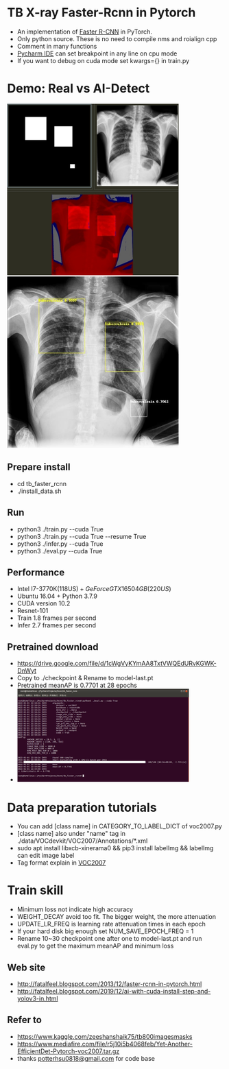 # TB X-ray Faster-Rcnn in Pytorch
- An implementation of [Faster R-CNN](https://arxiv.org/pdf/1506.01497.pdf) in PyTorch.
- Only python source. These is no need to compile nms and roialign cpp
- Comment in many functions
- [Pycharm IDE](https://www.jetbrains.com/pycharm/download/other.html) can set breakpoint in any line on cpu mode
- If you want to debug on cuda mode set kwargs={} in train.py

# Demo: Real vs AI-Detect
<img src="images/real.jpg" width="400px"/> <img src="images/aidetect.jpg" width="400px"/>

## Prepare install
- cd tb_faster_rcnn
- ./install_data.sh

## Run
- python3 ./train.py --cuda True
- python3 ./train.py --cuda True --resume True
- python3 ./infer.py --cuda True
- python3 ./eval.py --cuda True

## Performance
- Intel I7-3770K(118US$) + GeForce GTX 1650 4GB(220US$)
- Ubuntu 16.04 + Python 3.7.9
- CUDA version 10.2
- Resnet-101
- Train 1.8 frames per second
- Infer 2.7 frames per second

## Pretrained download
- https://drive.google.com/file/d/1cWgVyKYmAA8TxtVWQEdURvKGWK-DnWyt
- Copy to ./checkpoint & Rename to model-last.pt
- Pretrained meanAP is 0.7701 at 28 epochs
- <img src="images/meanap.jpg" width="400px"/>

# Data preparation tutorials
- You can add [class name] in CATEGORY_TO_LABEL_DICT of voc2007.py
- [class name] also under "name" tag in ./data/VOCdevkit/VOC2007/Annotations/*.xml
- sudo apt install libxcb-xinerama0 && pip3 install labelImg && labelImg can edit image label
- Tag format explain in [VOC2007](https://towardsdatascience.com/coco-data-format-for-object-detection-a4c5eaf518c5)

# Train skill
- Minimum loss not indicate high accuracy
- WEIGHT_DECAY avoid too fit. The bigger weight, the more attenuation
- UPDATE_LR_FREQ is learning rate attenuation times in each epoch 
- If your hard disk big enough set NUM_SAVE_EPOCH_FREQ = 1
- Rename 10~30 checkpoint one after one to model-last.pt and run eval.py to get the maximum meanAP and minimum loss

## Web site
- http://fatalfeel.blogspot.com/2013/12/faster-rcnn-in-pytorch.html
- http://fatalfeel.blogspot.com/2019/12/ai-with-cuda-install-step-and-yolov3-in.html

## Refer to
- https://www.kaggle.com/zeeshanshaik75/tb800imagesmasks
- https://www.mediafire.com/file/r5j10i5b4068feb/Yet-Another-EfficientDet-Pytorch-voc2007.tar.gz
- thanks potterhsu0818@gmail.com for code base
